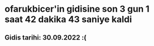 # ofarukbicer'in gidisine son 3 gun 1 saat 42 dakika 43 saniye kaldi

## Gidis tarihi: 30.09.2022 :(